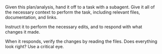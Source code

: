 Given this plan/analysis, hand it off to a task with a subagent. Give it all of the necessary context to perform the task, including relevant files, documentation, and links.

Instruct it to perform the necessary edits, and to respond with what changes it made.

When it responds, verify the changes by reading the files. Does everything look right? Use a critical eye.